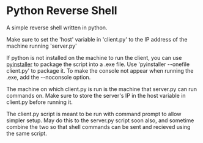 # Python Reverse Shell
A simple reverse shell written in python.

Make sure to set the 'host' variable in 'client.py' to the IP address of the machine running 'server.py'

If python is not installed on the machine to run the client, you can use [pyinstaller](https://www.pyinstaller.org/downloads.html) to package the script into a .exe file. Use 'pyinstaller --onefile client.py' to package it. To make the console not appear when running the .exe, add the --noconsole option.

The machine on which client.py is run is the machine that server.py can run commands on. Make sure to store the server's IP in the host variable in client.py before running it.

The client.py script is meant to be run with command prompt to allow simpler setup. May do this to the server.py script soon also, and sometime combine the two so that shell commands can be sent and recieved using the same script.
